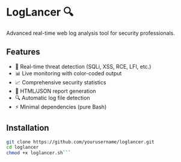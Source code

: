 # LogLancer 🔍

Advanced real-time web log analysis tool for security professionals.

## Features

- 🚨 Real-time threat detection (SQLi, XSS, RCE, LFI, etc.)
- 📊 Live monitoring with color-coded output  
- 📈 Comprehensive security statistics
- 💾 HTML/JSON report generation
- 🔍 Automatic log file detection
- ⚡ Minimal dependencies (pure Bash)

## Installation

```bash
git clone https://github.com/yourusername/loglancer.git
cd loglancer
chmod +x loglancer.sh```
